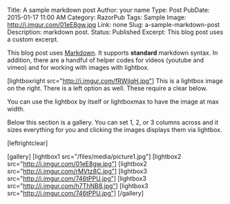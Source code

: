 Title:			A sample markdown post
Author:		your name
Type:			Post
PubDate:		2015-01-17 11:00 AM
Category:		RazorPub
Tags:			Sample
Image:			http://i.imgur.com/01eE8gw.jpg
Link:			none
Slug:			a-sample-markdown-post
Description:	markdown post.
Status:			Published
Excerpt:		This blog post uses a custom excerpt.  

This blog post uses [Markdown][1]. It supports **standard** markdown syntax.  In addition, there are a handful of helper codes for videos (youtube and vimeo) and for working with images with lightbox.

[lightboxright src="http://i.imgur.com/fRWjlqH.jpg"] This is a lightbox image on the right.  There is a left option as well.  These require a clear below. 

You can use the lightbox by itself or lightboxmax to have the image at max width.  

Below this section is a gallery.  You can set 1, 2, or 3 columns across and it sizes everything for you and clicking the images displays them via lightbox.

[leftrightclear]

[gallery]
	[lightbox1 src="/files/media/picture1.jpg"]
	[lightbox2 src="http://i.imgur.com/01eE8gw.jpg"]
	[lightbox2 src="http://i.imgur.com/rMVtz8C.jpg"]
	[lightbox3 src="http://i.imgur.com/746tPPU.jpg"]
	[lightbox3 src="http://i.imgur.com/h7ThNB8.jpg"]
	[lightbox3 src="http://i.imgur.com/746tPPU.jpg"]
[/gallery]

[1]: http://daringfireball.net/projects/markdown/




        

        
        
        
        
        
        
        
        
        
        
        
        
        
        
